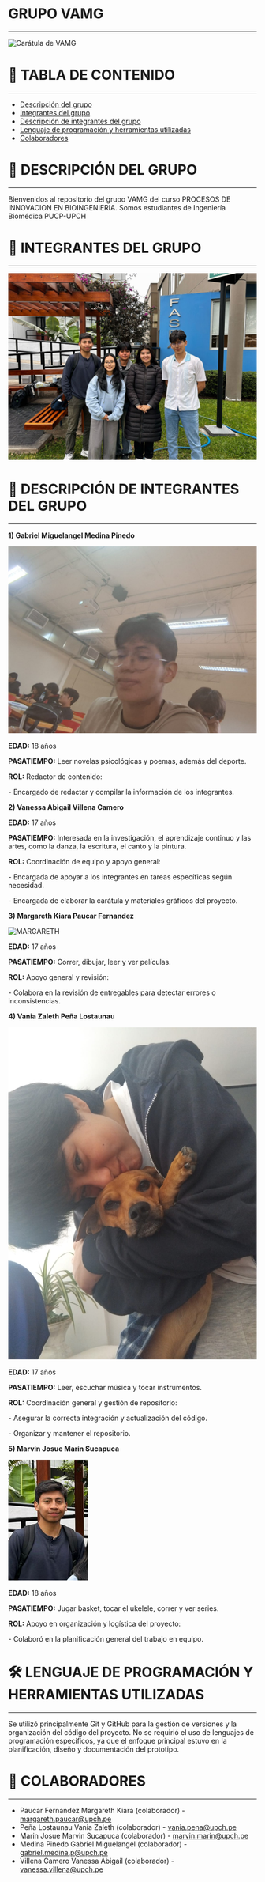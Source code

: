 # GRUPO VAMG
---
![Carátula de VAMG](assets/Carátula.png)

# 📑 TABLA DE CONTENIDO
---
- [Descripción del grupo](#-descripción-del-grupo)
- [Integrantes del grupo](#-integrantes-del-grupo)
- [Descripción de integrantes del grupo](#-descripción-de-integrantes-del-grupo)
- [Lenguaje de programación y herramientas utilizadas](#-lenguaje-de-programación-y-herramientas-utilizas)
- [Colaboradores](#-colaboradores)

# 🚀 DESCRIPCIÓN DEL GRUPO
---
Bienvenidos al repositorio del grupo VAMG del curso PROCESOS DE INNOVACION EN BIOINGENIERIA.
Somos estudiantes de Ingeniería Biomédica PUCP-UPCH 

# **👥 INTEGRANTES DEL GRUPO**
---
![Foto grupal](assets/Foto%20grupal.jpeg)

# 📝 DESCRIPCIÓN DE INTEGRANTES DEL GRUPO
---
**1) Gabriel Miguelangel Medina Pinedo**

![Gabriel](assets/Gabriel.jpeg)

**EDAD:** 18 años

**PASATIEMPO:** Leer novelas psicológicas y poemas, además del deporte.

**ROL:** Redactor de contenido:

\- Encargado de redactar y compilar la información de los integrantes.

**2) Vanessa Abigail Villena Camero**



**EDAD:** 17 años

**PASATIEMPO:** Interesada en la investigación, el aprendizaje continuo y las artes, como la danza, la escritura, el canto y la pintura.

**ROL:** Coordinación de equipo y apoyo general:

\- Encargada de apoyar a los integrantes en tareas específicas según necesidad.

\- Encargada de elaborar la carátula y materiales gráficos del proyecto.

**3) Margareth Kiara Paucar Fernandez**

![MARGARETH](assets/Margareth.jpeg)

**EDAD:** 17 años

**PASATIEMPO:** Correr, dibujar, leer y ver películas.

**ROL:** Apoyo general y revisión:

\- Colabora en la revisión de entregables para detectar errores o inconsistencias.

**4) Vania Zaleth Peña Lostaunau**

![Vania](assets/Vania.jpeg)

**EDAD:** 17 años

**PASATIEMPO:** Leer, escuchar música y tocar instrumentos.

**ROL:** Coordinación general y gestión de repositorio:

\- Asegurar la correcta integración y actualización del código.

\- Organizar y mantener el repositorio.

**5) Marvin Josue Marin Sucapuca**

![Marvin](assets/Marvin.png)

**EDAD:** 18 años

**PASATIEMPO:** Jugar basket, tocar el ukelele, correr y ver series.

**ROL:** Apoyo en organización y logística del proyecto:

\- Colaboró en la planificación general del trabajo en equipo.

# 🛠️ LENGUAJE DE PROGRAMACIÓN Y HERRAMIENTAS UTILIZADAS
---
Se utilizó principalmente Git y GitHub para la gestión de versiones y la organización del código del proyecto. No se requirió el uso de lenguajes de programación específicos, ya que el enfoque principal estuvo en la planificación, diseño y documentación del prototipo.

# 🤝 COLABORADORES
---
- Paucar Fernandez Margareth Kiara (colaborador) - margareth.paucar@upch.pe
- Peña Lostaunau Vania Zaleth (colaborador) - vania.pena@upch.pe
- Marin Josue Marvin Sucapuca (colaborador) - marvin.marin@upch.pe
- Medina Pinedo Gabriel Miguelangel (colaborador) - gabriel.medina.p@upch.pe
- Villena Camero Vanessa Abigail (colaborador) - vanessa.villena@upch.pe
